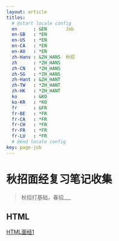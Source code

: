 ```yaml
---
layout: article
titles:
  # @start locale config
  en      : &EN       Job
  en-GB   : *EN
  en-US   : *EN
  en-CA   : *EN
  en-AU   : *EN
  zh-Hans : &ZH_HANS  秋招
  zh      : *ZH_HANS
  zh-CN   : *ZH_HANS
  zh-SG   : *ZH_HANS
  zh-Hant : &ZH_HANT  
  zh-TW   : *ZH_HANT
  zh-HK   : *ZH_HANT
  ko      : &KO       
  ko-KR   : *KO
  fr      : &FR       
  fr-BE   : *FR
  fr-CA   : *FR
  fr-CH   : *FR
  fr-FR   : *FR
  fr-LU   : *FR
  # @end locale config
key: page-job
---
```


# 秋招面经复习笔记收集

> 秋招打基础，春招___



## HTML

[HTML面经1](https://github.com/CavsZhouyou/Front-End-Interview-Notebook/blob/master/Html/Html.md)

